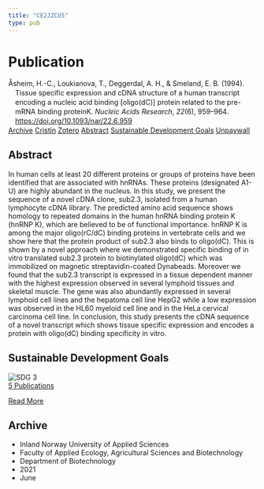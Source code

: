 ```yaml
---
title: "CE2JZCU5"
type: pub
---
```

<h1>Publication</h1>
<article id="csl-bib-container-CE2JZCU5" class="csl-bib-container">
  <div class="csl-bib-body" style="line-height: 1.35; padding-left: 1em; text-indent:-1em;">
  <div class="csl-entry">&#xC5;sheim, H.-C., Loukianova, T., Deggerdal, A. H., &amp; Smeland, E. B. (1994). Tissue specific expression and cDNA structure of a human transcript encoding a nucleic acid binding [oligo(dC)] protein related to the pre-mRNA binding proteinK. <i>Nucleic Acids Research</i>, <i>22</i>(6), 959&#x2013;964. <a href="https://doi.org/10.1093/nar/22.6.959">https://doi.org/10.1093/nar/22.6.959</a></div>
</div>
  <div class="csl-bib-buttons">
    <a href="#taxonomy-article-CE2JZCU5" class="csl-bib-button">Archive</a>
    <a href="https://app.cristin.no/results/show.jsf?id=1914019" alt="Cristin URL" class="csl-bib-button">Cristin</a>
    <a href="http://zotero.org/groups/5402882/items/CE2JZCU5" alt="Zotero URL" class="csl-bib-button">Zotero</a>
    <a href="#abstract-article-CE2JZCU5" class="csl-bib-button">Abstract</a>
    <a href="#sdg-article-CE2JZCU5" class="csl-bib-button">Sustainable Development Goals</a>
    <a href="https://europepmc.org/articles/pmc307915?pdf=render" class="csl-bib-button">Unpaywall</a>
  </div>
  <div id="csl-bib-meta-container-CE2JZCU5"></div>
</article>
<div id="csl-bib-meta-CE2JZCU5" class="csl-bib-meta">
  <article id="abstract-article-CE2JZCU5" class="abstract-article">
    <h1>Abstract</h1>
    In human cells at least 20 different proteins or groups of proteins have been identified that are associated with hnRNAs. These proteins (designated A1-U) are highly abundant in the nucleus. In this study, we present the sequence of a novel cDNA clone, sub2.3, isolated from a human lymphocyte cDNA library. The predicted amino acid sequence shows homology to repeated domains in the human hnRNA binding protein K (hnRNP K), which are believed to be of functional importance. hnRNP K is among the major oligo(rC/dC) binding proteins in vertebrate cells and we show here that the protein product of sub2.3 also binds to oligo(dC). This is shown by a novel approach where we demonstrated specific binding of in vitro translated sub2.3 protein to biotinylated oligo(dC) which was immobilized on magnetic streptavidin-coated Dynabeads. Moreover we found that the sub2.3 transcript is expressed in a tissue dependent manner with the highest expression observed in several lymphoid tissues and skeletal muscle. The gene was also abundantly expressed in several lymphoid cell lines and the hepatoma cell line HepG2 while a low expression was observed in the HL60 myeloid cell line and in the HeLa cervical carcinoma cell line. In conclusion, this study presents the cDNA sequence of a novel transcript which shows tissue specific expression and encodes a protein with oligo(dC) binding specificity in vitro.
  </article>
  <article id="sdg-article-CE2JZCU5" class="sdg-article">
    <h1>Sustainable Development Goals</h1>
    <div class="sdg-container"><div id="sdg3" class="sdg"> <img src="{{< params subfolder >}}images/sdg/sdg03_en.png" class="image" alt="SDG 3"> <div class="sdg-overlay"> <a href="{{< params subfolder >}}en/archive/?sdg=3#archive" class="sdg-publication-count"><span>5</span> Publications</a> <p><a href="https://sdgs.un.org/goals/goal3" class="sdg-read-more">Read More</a></p> </div> </div></div>
  </article>
  <article id="taxonomy-article-CE2JZCU5" class="taxonomy-article">
    <h1>Archive</h1>
    <ul>
      <li>Inland Norway University of Applied Sciences</li>
      <li>Faculty of Applied Ecology, Agricultural Sciences and Biotechnology</li>
      <li>Department of Biotechnology</li>
      <li>2021</li>
      <li>June</li>
    </ul>
  </article>
</div>
